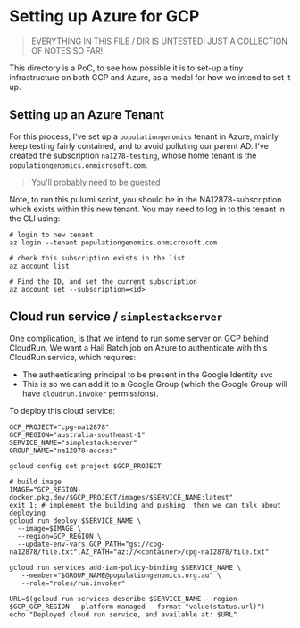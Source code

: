 # Setting up Azure for GCP

> EVERYTHING IN THIS FILE / DIR IS UNTESTED! JUST A COLLECTION OF NOTES SO FAR!

This directory is a PoC, to see how possible it is to set-up a tiny
infrastructure on both GCP and Azure, as a model for how we intend to
set it up.

## Setting up an Azure Tenant

For this process, I've set up a `populationgenomics` tenant in Azure,
mainly keep testing fairly contained, and to avoid polluting our parent AD.
I've created the subscription `na1278-testing`, whose home tenant is the
`populationgenomics.onmicrosoft.com`.

> You'll probably need to be guested 

Note, to run this pulumi script, you should be in the NA12878-subscription which 
exists within this new tenant. You may need to log in to this tenant in the CLI using:

```shell
# login to new tenant
az login --tenant populationgenomics.onmicrosoft.com

# check this subscription exists in the list
az account list

# Find the ID, and set the current subscription
az account set --subscription=<id>
```

## Cloud run service / `simplestackserver`

One complication, is that we intend to run some server on GCP behind CloudRun.
We want a Hail Batch job on Azure to authenticate with this CloudRun service,
which requires:

- The authenticating principal to be present in the Google Identity svc
- This is so we can add it to a Google Group (which the Google Group will have
   `cloudrun.invoker` permissions).

To deploy this cloud service:

```shell
GCP_PROJECT="cpg-na12878"
GCP_REGION="australia-southeast-1"
SERVICE_NAME="simplestackserver"
GROUP_NAME="na12878-access"

gcloud config set project $GCP_PROJECT

# build image
IMAGE="GCP_REGION-docker.pkg.dev/$GCP_PROJECT/images/$SERVICE_NAME:latest"
exit 1; # implement the building and pushing, then we can talk about deploying
gcloud run deploy $SERVICE_NAME \
  --image=$IMAGE \
  --region=GCP_REGION \
  --update-env-vars GCP_PATH="gs://cpg-na12878/file.txt",AZ_PATH="az://<container>/cpg-na12878/file.txt"

gcloud run services add-iam-policy-binding $SERVICE_NAME \
   --member="$GROUP_NAME@populationgenomics.org.au" \
   --role="roles/run.invoker"
   
URL=$(gcloud run services describe $SERVICE_NAME --region $GCP_GCP_REGION --platform managed --format "value(status.url)")
echo "Deployed cloud run service, and available at: $URL"
```
